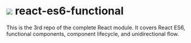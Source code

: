 # ![](https://ga-dash.s3.amazonaws.com/production/assets/logo-9f88ae6c9c3871690e33280fcf557f33.png) react-es6-functional

This is the 3rd repo of the complete React module. It covers React ES6, functional components, component lifecycle, and unidirectional flow.
